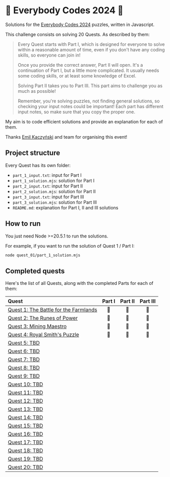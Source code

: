 # 🦆 Everybody Codes 2024 🦆

Solutions for the [Everybody Codes 2024](https://everybody.codes/event/2024/quests) puzzles, written in Javascript.

This challenge consists on solving 20 Quests. As described by them:

> Every Quest starts with Part I, which is designed for everyone to solve within a reasonable amount of time, even if you don't have any coding skills, so everyone can join in!
>
> Once you provide the correct answer, Part II will open. It's a continuation of Part I, but a little more complicated. It usually needs some coding skills, or at least some knowledge of Excel.
>
> Solving Part II takes you to Part III. This part aims to challenge you as much as possible!
>
> Remember, you're solving puzzles, not finding general solutions, so checking your input notes could be important! Each part has different input notes, so make sure that you copy the proper one.

My aim is to code efficient solutions and provide an explanation for each of them.

Thanks [Emil Kaczyński](https://www.linkedin.com/in/emil-kaczy%C5%84ski-a5a05872/) and team for organising this event!

## Project structure

Every Quest has its own folder:

-   `part_1_input.txt`: input for Part I
-   `part_1_solution.mjs`: solution for Part I
-   `part_2_input.txt`: input for Part II
-   `part_2_solution.mjs`: solution for Part II
-   `part_3_input.txt`: input for Part III
-   `part_3_solution.mjs`: solution for Part III
-   `README.md`: explanation for Part I, II and III solutions

## How to run

You just need Node >=20.5.1 to run the solutions.

For example, if you want to run the solution of Quest 1 / Part I:

```bash
node quest_01/part_1_solution.mjs
```

## Completed quests

Here's the list of all Quests, along with the completed Parts for each of them:

| Quest                                               | Part I | Part II | Part III |
| :-------------------------------------------------- | :----: | :-----: | :------: |
| [Quest 1: The Battle for the Farmlands](./quest_01) |   🦆   |   🦆    |    🦆    |
| [Quest 2: The Runes of Power](./quest_02)           |   🦆   |   🦆    |    🦆    |
| [Quest 3: Mining Maestro](./quest_03)               |   🦆   |   🦆    |    🦆    |
| [Quest 4: Royal Smith's Puzzle](./quest_04)         |   🦆   |   🦆    |    🦆    |
| [Quest 5: TBD](./quest_05)                          |        |         |          |
| [Quest 6: TBD](./quest_06)                          |        |         |          |
| [Quest 7: TBD](./quest_07)                          |        |         |          |
| [Quest 8: TBD](./quest_08)                          |        |         |          |
| [Quest 9: TBD](./quest_09)                          |        |         |          |
| [Quest 10: TBD](./quest_10)                         |        |         |          |
| [Quest 11: TBD](./quest_11)                         |        |         |          |
| [Quest 12: TBD](./quest_12)                         |        |         |          |
| [Quest 13: TBD](./quest_13)                         |        |         |          |
| [Quest 14: TBD](./quest_14)                         |        |         |          |
| [Quest 15: TBD](./quest_15)                         |        |         |          |
| [Quest 16: TBD](./quest_16)                         |        |         |          |
| [Quest 17: TBD](./quest_17)                         |        |         |          |
| [Quest 18: TBD](./quest_18)                         |        |         |          |
| [Quest 19: TBD](./quest_19)                         |        |         |          |
| [Quest 20: TBD](./quest_20)                         |        |         |          |
